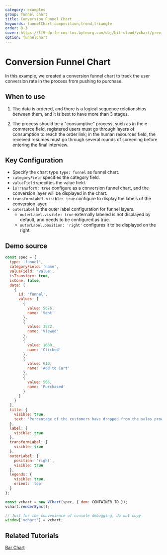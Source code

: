 ```yaml
---
category: examples
group: funnel chart
title: Conversion Funnel Chart
keywords: funnelChart,composition,trend,triangle
order: 8-3
cover: https://lf9-dp-fe-cms-tos.byteorg.com/obj/bit-cloud/vchart/preview/funnel-chart/transform-funnel.png
option: funnelChart
---
```


# Conversion Funnel Chart

In this example, we created a conversion funnel chart to track the user conversion rate in the process from pushing to purchase.

## When to use

1. The data is ordered, and there is a logical sequence relationships between them, and it is best to have more than 3 stages.

2. The process should be a "consumptive" process, such as in the e-commerce field, registered users must go through layers of consumption to reach the order link; in the human resources field, the received resumes must go through several rounds of screening before entering the final interview.

## Key Configuration

- Specify the chart type `type: funnel` as funnel chart.
- `categoryField` specifies the category field.
- `valueField` specifies the value field.
- `isTransform: true` configure as a conversion funnel chart, and the conversion layer will be displayed in the chart.
- `transformLabel.visible: true` configure to display the labels of the conversion layer.
- `outerLabel` is the outer label configuration for funnel layers.
  - `outerLabel.visible: true` externally labeled is not displayed by default, and needs to be configured as true.
  - `outerLabel.position: 'right'` configures it to be displayed on the right.

## Demo source

```javascript livedemo
const spec = {
  type: 'funnel',
  categoryField: 'name',
  valueField: 'value',
  isTransform: true,
  isCone: false,
  data: [
    {
      id: 'funnel',
      values: [
        {
          value: 5676,
          name: 'Sent'
        },
        {
          value: 3872,
          name: 'Viewed'
        },
        {
          value: 1668,
          name: 'Clicked'
        },
        {
          value: 610,
          name: 'Add to Cart'
        },
        {
          value: 565,
          name: 'Purchased'
        }
      ]
    }
  ],
  title: {
    visible: true,
    text: 'Percentage of the customers have dropped from the sales process'
  },
  label: {
    visible: true
  },
  transformLabel: {
    visible: true
  },
  outerLabel: {
    position: 'right',
    visible: true
  },
  legends: {
    visible: true,
    orient: 'top'
  }
};

const vchart = new VChart(spec, { dom: CONTAINER_ID });
vchart.renderSync();

// Just for the convenience of console debugging, do not copy
window['vchart'] = vchart;
```

## Related Tutorials

[Bar Chart](link)
